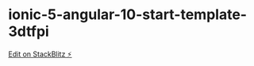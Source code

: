 # ionic-5-angular-10-start-template-3dtfpi

[Edit on StackBlitz ⚡️](https://stackblitz.com/edit/ionic-5-angular-10-start-template-3dtfpi)